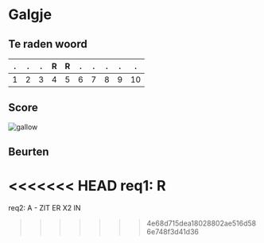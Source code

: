 # Galgje

## Te raden woord

|.|.|.|R|R|.|.|.|.|. |
|-|-|-|-|-|-|-|-|-|- |
|1|2|3|4|5|6|7|8|9|10|

## Score
![gallow](./images/1.png)

## Beurten
<<<<<<< HEAD
req1: R
=======
req2: A - ZIT ER X2 IN
>>>>>>> 4e68d715dea18028802ae516d586e748f3d41d36
